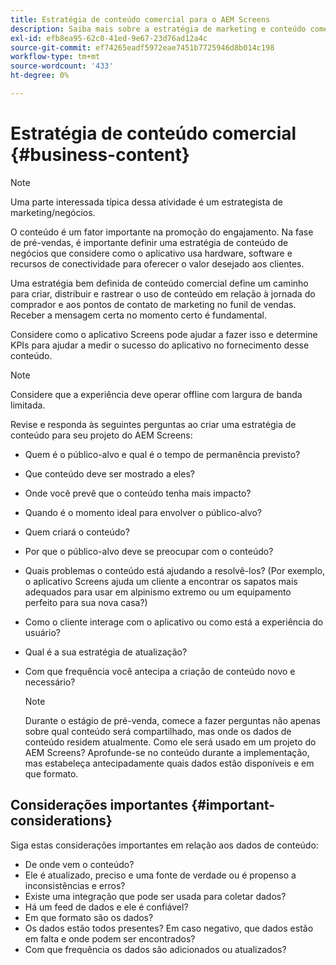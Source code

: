 ```yaml
---
title: Estratégia de conteúdo comercial para o AEM Screens
description: Saiba mais sobre a estratégia de marketing e conteúdo comercial relacionada ao AEM Screens.
exl-id: efb8ea95-62c0-41ed-9e67-23d76ad12a4c
source-git-commit: ef74265eadf5972eae7451b7725946d8b014c198
workflow-type: tm+mt
source-wordcount: '433'
ht-degree: 0%

---
```


# Estratégia de conteúdo comercial {#business-content}

>[!NOTE]
>
>Uma parte interessada típica dessa atividade é um estrategista de marketing/negócios.

O conteúdo é um fator importante na promoção do engajamento. Na fase de pré-vendas, é importante definir uma estratégia de conteúdo de negócios que considere como o aplicativo usa hardware, software e recursos de conectividade para oferecer o valor desejado aos clientes.

Uma estratégia bem definida de conteúdo comercial define um caminho para criar, distribuir e rastrear o uso de conteúdo em relação à jornada do comprador e aos pontos de contato de marketing no funil de vendas. Receber a mensagem certa no momento certo é fundamental.

Considere como o aplicativo Screens pode ajudar a fazer isso e determine KPIs para ajudar a medir o sucesso do aplicativo no fornecimento desse conteúdo.

>[!NOTE]
>
>Considere que a experiência deve operar offline com largura de banda limitada.

Revise e responda às seguintes perguntas ao criar uma estratégia de conteúdo para seu projeto do AEM Screens:

* Quem é o público-alvo e qual é o tempo de permanência previsto?
* Que conteúdo deve ser mostrado a eles?
* Onde você prevê que o conteúdo tenha mais impacto?
* Quando é o momento ideal para envolver o público-alvo?
* Quem criará o conteúdo?
* Por que o público-alvo deve se preocupar com o conteúdo?
* Quais problemas o conteúdo está ajudando a resolvê-los? (Por exemplo, o aplicativo Screens ajuda um cliente a encontrar os sapatos mais adequados para usar em alpinismo extremo ou um equipamento perfeito para sua nova casa?)
* Como o cliente interage com o aplicativo ou como está a experiência do usuário?
* Qual é a sua estratégia de atualização?
* Com que frequência você antecipa a criação de conteúdo novo e necessário?

  >[!NOTE]
  >
  >Durante o estágio de pré-venda, comece a fazer perguntas não apenas sobre qual conteúdo será compartilhado, mas onde os dados de conteúdo residem atualmente. Como ele será usado em um projeto do AEM Screens? Aprofunde-se no conteúdo durante a implementação, mas estabeleça antecipadamente quais dados estão disponíveis e em que formato.

## Considerações importantes {#important-considerations}

Siga estas considerações importantes em relação aos dados de conteúdo:

* De onde vem o conteúdo?
* Ele é atualizado, preciso e uma fonte de verdade ou é propenso a inconsistências e erros?
* Existe uma integração que pode ser usada para coletar dados?
* Há um feed de dados e ele é confiável?
* Em que formato são os dados?
* Os dados estão todos presentes? Em caso negativo, que dados estão em falta e onde podem ser encontrados?
* Com que frequência os dados são adicionados ou atualizados?
